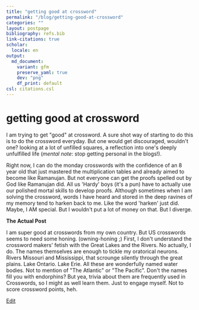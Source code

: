 ```yaml
---
title: "getting good at crossword"
permalink: "/blog/getting-good-at-crossword"
categories: ""
layout: postpage
bibliography: refs.bib
link-citations: true
scholar:
  locale: en
output:
  md_document:
    variant: gfm
    preserve_yaml: true
    dev: "png"
    df_print: default
csl: citations.csl
---
```


# getting good at crossword

I am trying to get "good" at crossword. A sure shot way of starting to do this is to do the crossword everyday. But one
would get discouraged, wouldn't one? looking at a lot of unfilled squares, a reflection into one's deeply unfulfilled
life (*mental note*: stop getting personal in the blogs!).

Right now, I can do the monday crosswords with the confidence of an 8 year old that just mastered the multiplication
tables and already aimed to become like Ramanujan. But not everyone can get the proofs spelled out by God like Ramanujan
did. All us 'Hardy' boys (it's a pun) have to actually use our polished mortal skills to develop proofs. Although
sometimes when I am solving the crossword, words I have heard and stored in the deep ravines of my memory tend to harken back to
me. Like the word 'harken' just did. Maybe, I AM special. But I wouldn't put a lot of money on that. But I diverge. 

**The Actual Post**

I am super good at crosswords from my own country.
But US crosswords seems to need some honing. (owning-honing ;)
First, I don't understand the crossword makers' fetish with the Great Lakes and the Rivers. No actually, I do. The names
themselves are enough to tickle my oratorical neurons. Rivers Missouri and Mississippi, that scrounge silently through
the great plains. Lake Ontario. Lake Erie. All these are wonderfully named water bodies. Not to mention of "The
Atlantic" or "The Pacific".  Don't the names fill you with endorphins? But yea, trivia about them are frequently used in
Crosswords, so I might as well learn them. Just to engage myself. Not to score crossword points, heh. 



[Edit](https://github.com/rajiv256/rajiv256.github.io/edit/main/_posts/2025-05-17-getting-good-at-crossword.md)
